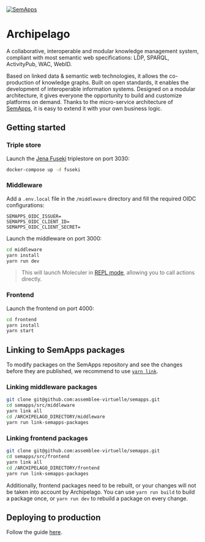 [![SemApps](https://badgen.net/badge/Powered%20by/SemApps/28CDFB)](https://semapps.org)

# Archipelago

A collaborative, interoperable and modular knowledge management system, compliant with most semantic web specifications: LDP, SPARQL, ActivityPub, WAC, WebID.

Based on linked data & semantic web technologies, it allows the co-production of knowledge graphs.
Built on open standards, it enables the development of interoperable information systems.
Designed on a modular architecture, it gives everyone the opportunity to build and customize platforms on demand.
Thanks to the micro-service architecture of [SemApps](https://github.com/assemblee-virtuelle/semapps), it is easy to extend it with your own business logic.


## Getting started

### Triple store

Launch the [Jena Fuseki](https://jena.apache.org/documentation/fuseki2/) triplestore on port 3030:

```bash
docker-compose up -d fuseki
```

### Middleware

Add a `.env.local` file in the `/middleware` directory and fill the required OIDC configurations:

```dotenv
SEMAPPS_OIDC_ISSUER=
SEMAPPS_OIDC_CLIENT_ID=
SEMAPPS_OIDC_CLIENT_SECRET=
```

Launch the middleware on port 3000:

```bash
cd middleware
yarn install
yarn run dev
```

> This will launch Moleculer in [REPL mode](https://moleculer.services/docs/0.14/moleculer-repl.html), allowing you to call actions directly.

### Frontend

Launch the frontend on port 4000:

```bash
cd frontend
yarn install
yarn start
```


## Linking to SemApps packages

To modify packages on the SemApps repository and see the changes before they are published, we recommend to use [`yarn link`](https://classic.yarnpkg.com/en/docs/cli/link/).

### Linking middleware packages

```bash
git clone git@github.com:assemblee-virtuelle/semapps.git
cd semapps/src/middleware
yarn link all
cd /ARCHIPELAGO_DIRECTORY/middleware
yarn run link-semapps-packages
```

### Linking frontend packages

```bash
git clone git@github.com:assemblee-virtuelle/semapps.git
cd semapps/src/frontend
yarn link all
cd /ARCHIPELAGO_DIRECTORY/frontend
yarn run link-semapps-packages
```

Additionally, frontend packages need to be rebuilt, or your changes will not be taken into account by Archipelago. 
You can use `yarn run build` to build a package once, or `yarn run dev` to rebuild a package on every change.


## Deploying to production

Follow the guide [here](deploy/README.md).
